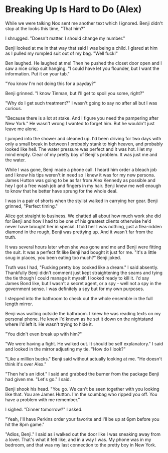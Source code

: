 #  Breaking Up Is Hard to Do (Alex)

While we were talking Nox sent me another text which I ignored. Benji didn't
stop at the looks this time, "That him?"

I shrugged. "Doesn't matter. I should change my number."

Benji looked at me in that way that said I was being a child. I glared at him as
I pulled my rumpled suit out of my bag. "Well fuck!"

Ben laughed. He laughed at me! Then he pushed the closet door open and I saw a
nice crisp suit hanging. "I could have let you flounder, but I want the
information. Put it on your tab."

"You know I'm not doing this for a payday?"

Benji grinned. "I know Tinman, but I'll get to spoil you some, right?"

"Why do I get such treatment?" I wasn't going to say no after all but I was
curious.

"Because there is a lot at stake. And I figure you need the pampering after New
York." He wasn't wrong I wanted to forget him. But he wouldn't just leave me
alone.

I jumped into the shower and cleaned up. I'd been driving for two days with only
a small break in between I probably stank to high heaven, and probably looked
like hell. The water pressure was perfect and it was hot. I let my mind empty.
Clear of my pretty boy of Benji's problem. It was just me and the water.

While I was gone, Benji made a phone call. I heard him order a bleach job and I
know his tips weren't in need so I knew it was for my new persona. James Hutton
was going to be as far from Alex Kennedy as possible and hey I got a free wash
job and fingers in my hair. Benji knew me well enough to know that he better
have sprung for the whole deal.

I was in a pair of shorts when the stylist walked in carrying her gear. Benji
grinned, "Perfect timing."

Alice got straight to business. We chatted all about how much work she did for
Benji and how I had to be one of his greatest clients otherwise he'd never have
brought her in special. I told her I was nothing, just a flea-ridden diamond in
the rough, Benji was prettying up. And it wasn't far from the truth.

It was several hours later when she was gone and me and Benji were fitting the
suit. It was a perfect fit like Benji had bought it just for me. "It's a little
snug in places, you been eating too much?" Benji joked.

Truth was I had, "Fucking pretty boy cooked like a dream." I said absently.
Thankfully Benji didn't comment just kept straightening the seams and tying the
tie though I could manage it myself. I looked ready to kill it. I'd say James
Bond like, but I wasn't a secret agent, or a spy - well not a spy in the
government sense. I was definitely a spy but for my own purposes.

I stepped into the bathroom to check out the whole ensemble in the full length
mirror.

Benji was waiting outside the bathroom. I knew he was reading texts on my
personal phone. He knew I'd known as he set it down on the nightstand where I'd
left it. He wasn't trying to hide it.

"You didn't even break up with him?"

"We were having a fight. He walked out. It should be self explanatory." I said
and looked in the mirror adjusting my tie. "How do I look?"

"Like a million bucks." Benji said without actually looking at me. "He doesn't
think it's over Alex."

"Then he's an idiot." I said and grabbed the burner from the package Benji had
given me. "Let's go." I said.

Benji shook his head. "You go. We can't be seen together with you looking like
that. You are James Hutton. I'm the scumbag who ripped you off. You have a
problem with me remember."

I sighed. "Dinner tomorrow?" I asked.

"Yeah, I'll have Perkins order your favorite and I'll be up at 6pm before you
hit the 8pm game."

"Adios, Benji." I said as i walked out the door like I was sneaking away from a
lover. That's what it felt like, and in a way I was. My phone was in my bedroom,
and that was my last connection to the pretty boy in New York.

<!--stackedit_data:
eyJoaXN0b3J5IjpbLTExNTEyODk5NjhdfQ==
-->